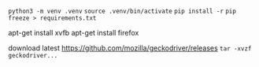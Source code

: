 `python3 -m venv .venv`
`source .venv/bin/activate`
`pip install -r`
`pip freeze > requirements.txt`

apt-get install xvfb
apt-get install firefox

download latest https://github.com/mozilla/geckodriver/releases
`tar -xvzf geckodriver...`
